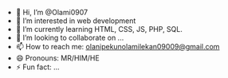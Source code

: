 - 👋 Hi, I’m @Olami0907
- 👀 I’m interested in web development
- 🌱 I’m currently learning HTML, CSS, JS, PHP, SQL.
- 💞️ I’m looking to collaborate on ...
- 📫 How to reach me: olanipekunolamilekan09009@gmail.com
- 😄 Pronouns: MR/HIM/HE
- ⚡ Fun fact: ...

<!---
Olami0907/Olami0907 is a ✨ special ✨ repository because its `README.md` (this file) appears on your GitHub profile.
You can click the Preview link to take a look at your changes.
--->
